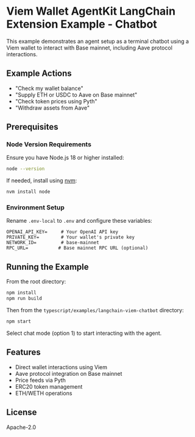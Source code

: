 # Viem Wallet AgentKit LangChain Extension Example - Chatbot

This example demonstrates an agent setup as a terminal chatbot using a Viem wallet to interact with Base mainnet, including Aave protocol interactions.

## Example Actions

- "Check my wallet balance"
- "Supply ETH or USDC to Aave on Base mainnet"
- "Check token prices using Pyth"
- "Withdraw assets from Aave"

## Prerequisites

### Node Version Requirements

Ensure you have Node.js 18 or higher installed:

```bash
node --version
```

If needed, install using [nvm](https://github.com/nvm-sh/nvm):

```bash
nvm install node
```

### Environment Setup

Rename `.env-local` to `.env` and configure these variables:

```env
OPENAI_API_KEY=     # Your OpenAI API key
PRIVATE_KEY=        # Your wallet's private key
NETWORK_ID=         # base-mainnet
RPC_URL=           # Base mainnet RPC URL (optional)
```

## Running the Example

From the root directory:

```bash
npm install
npm run build
```

Then from the `typescript/examples/langchain-viem-chatbot` directory:

```bash
npm start
```

Select chat mode (option 1) to start interacting with the agent.

## Features

- Direct wallet interactions using Viem
- Aave protocol integration on Base mainnet
- Price feeds via Pyth
- ERC20 token management
- ETH/WETH operations

## License

Apache-2.0
